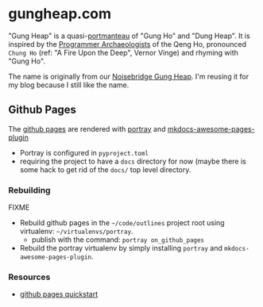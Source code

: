 # gungheap.com

"Gung Heap" is a quasi-[portmanteau](https://en.wikipedia.org/wiki/Portmanteau) of "Gung Ho" and "Dung Heap". It is inspired by the [Programmer Archaeologists](https://en.wikipedia.org/wiki/A_Deepness_in_the_Sky#Interstellar_culture) of the Qeng Ho, pronounced `Chung Ho` (ref: "A Fire Upon the Deep", Vernor Vinge) and rhyming with "Gung Ho".

The name is originally from our [Noisebridge Gung Heap](https://github.com/noisebridge/gung-heap).  I'm reusing it for my blog because I still like the name.


## Github Pages

The [github pages](https://robbintt.github.io/outlines/) are rendered with [portray](https://timothycrosley.github.io/portray/) and [mkdocs-awesome-pages-plugin](https://github.com/lukasgeiter/mkdocs-awesome-pages-plugin)

- Portray is configured in `pyproject.toml`
- requiring the project to have a `docs` directory for now (maybe there is some hack to get rid of the `docs/` top level directory.

### Rebuilding

FIXME

- Rebuild github pages in the `~/code/outlines` project root using virtualenv: `~/virtualenvs/portray`.
  - publish with the command: `portray on_github_pages`
- Rebuild the portray virtualenv by simply installing `portray` and `mkdocs-awesome-pages-plugin`.

### Resources

- [github pages quickstart](https://docs.github.com/en/pages/quickstart)
